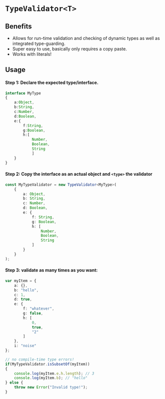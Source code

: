 # ```TypeValidator<T>```

## Benefits
- Allows for run-time validation and checking of dynamic types as well as integrated type-guarding.
- Super easy to use, basically only requires a copy paste.
- Works with literals!

## Usage

#### Step 1: Declare the expected type/interface.
```typescript
interface MyType
{
	a:Object,
	b:String,
	c:Number,
	d:Boolean,
	e:{
		f:String,
		g:Boolean,
		h:[
			Number,
			Boolean,
			String
			]
	}
}

```
#### Step 2: Copy the interface as an actual object and ```<type>``` the validator
```typescript
const MyTypeValidator = new TypeValidator<MyType>(
	{
		a: Object,
		b: String,
		c: Number,
		d: Boolean,
		e: {
			f: String,
			g: Boolean,
			h: [
				Number,
				Boolean,
				String
			]
		}
	}
);
```
#### Step 3: validate as many times as you want:
```typescript
var myItem = {
	a: {},
	b: "hello",
	c: 1,
	d: true,
	e: {
		f: "whatever",
		g: false,
		h: [
			0,
			true,
			"2"
		]
	},
	i: "noise"
};

// no compile-time type errors!
if(MyTypeValidator.isSubsetOf(myItem))
{
	console.log(myItem.e.h.length); // 3
	console.log(myItem.b); // "hello"
} else {
	throw new Error("Invalid type!");
}
```
